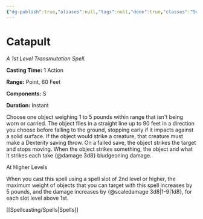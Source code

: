 ```yaml
---
{"dg-publish":true,"aliases":null,"tags":null,"done":true,"classes":"Sorcerer, Wizard, Artificer,","spellLevel":1,"school":"Transmutation","source":"XGE","permalink":"/spells/catapult/","dgHomeLink":false,"dgPassFrontmatter":true}
---
```


# Catapult
*A 1st Level Transmutation Spell.*

**Casting Time:** 1 Action

**Range:** Point, 60 Feet

**Components:** S 

**Duration:** Instant

Choose one object weighing 1 to 5 pounds within range that isn't being worn or carried. The object flies in a straight line up to 90 feet in a direction you choose before falling to the ground, stopping early if it impacts against a solid surface. If the object would strike a creature, that creature must make a Dexterity saving throw. On a failed save, the object strikes the target and stops moving. When the object strikes something, the object and what it strikes each take {@damage 3d8} bludgeoning damage.

At Higher Levels

When you cast this spell using a spell slot of 2nd level or higher, the maximum weight of objects that you can target with this spell increases by 5 pounds, and the damage increases by {@scaledamage 3d8|1-9|1d8}, for each slot level above 1st.

[[Spellcasting/Spells|Spells]]
